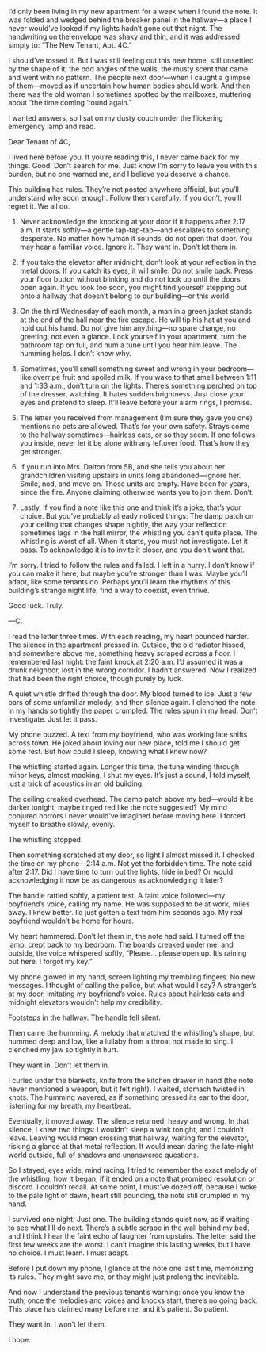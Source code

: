I’d only been living in my new apartment for a week when I found the note. It was folded and wedged behind the breaker panel in the hallway—a place I never would’ve looked if my lights hadn’t gone out that night. The handwriting on the envelope was shaky and thin, and it was addressed simply to: “The New Tenant, Apt. 4C.”

I should’ve tossed it. But I was still feeling out this new home, still unsettled by the shape of it, the odd angles of the walls, the musty scent that came and went with no pattern. The people next door—when I caught a glimpse of them—moved as if uncertain how human bodies should work. And then there was the old woman I sometimes spotted by the mailboxes, muttering about “the time coming ‘round again.”

I wanted answers, so I sat on my dusty couch under the flickering emergency lamp and read.

Dear Tenant of 4C,

I lived here before you. If you’re reading this, I never came back for my things. Good. Don’t search for me. Just know I’m sorry to leave you with this burden, but no one warned me, and I believe you deserve a chance.

This building has rules. They’re not posted anywhere official, but you’ll understand why soon enough. Follow them carefully. If you don’t, you’ll regret it. We all do.

1. Never acknowledge the knocking at your door if it happens after 2:17 a.m. It starts softly—a gentle tap-tap-tap—and escalates to something desperate. No matter how human it sounds, do not open that door. You may hear a familiar voice. Ignore it. They want in. Don’t let them in.

2. If you take the elevator after midnight, don’t look at your reflection in the metal doors. If you catch its eyes, it will smile. Do not smile back. Press your floor button without blinking and do not look up until the doors open again. If you look too soon, you might find yourself stepping out onto a hallway that doesn’t belong to our building—or this world.

3. On the third Wednesday of each month, a man in a green jacket stands at the end of the hall near the fire escape. He will tip his hat at you and hold out his hand. Do not give him anything—no spare change, no greeting, not even a glance. Lock yourself in your apartment, turn the bathroom tap on full, and hum a tune until you hear him leave. The humming helps. I don’t know why.

4. Sometimes, you’ll smell something sweet and wrong in your bedroom—like overripe fruit and spoiled milk. If you wake to that smell between 1:11 and 1:33 a.m., don’t turn on the lights. There’s something perched on top of the dresser, watching. It hates sudden brightness. Just close your eyes and pretend to sleep. It’ll leave before your alarm rings, I promise.

5. The letter you received from management (I’m sure they gave you one) mentions no pets are allowed. That’s for your own safety. Strays come to the hallway sometimes—hairless cats, or so they seem. If one follows you inside, never let it be alone with any leftover food. That’s how they get stronger.

6. If you run into Mrs. Dalton from 5B, and she tells you about her grandchildren visiting upstairs in units long abandoned—ignore her. Smile, nod, and move on. Those units are empty. Have been for years, since the fire. Anyone claiming otherwise wants you to join them. Don’t.

7. Lastly, if you find a note like this one and think it’s a joke, that’s your choice. But you’ve probably already noticed things: The damp patch on your ceiling that changes shape nightly, the way your reflection sometimes lags in the hall mirror, the whistling you can’t quite place. The whistling is worst of all. When it starts, you must not investigate. Let it pass. To acknowledge it is to invite it closer, and you don’t want that.

I’m sorry. I tried to follow the rules and failed. I left in a hurry. I don’t know if you can make it here, but maybe you’re stronger than I was. Maybe you’ll adapt, like some tenants do. Perhaps you’ll learn the rhythms of this building’s strange night life, find a way to coexist, even thrive.

Good luck. Truly.

—C.

I read the letter three times. With each reading, my heart pounded harder. The silence in the apartment pressed in. Outside, the old radiator hissed, and somewhere above me, something heavy scraped across a floor. I remembered last night: the faint knock at 2:20 a.m. I’d assumed it was a drunk neighbor, lost in the wrong corridor. I hadn’t answered. Now I realized that had been the right choice, though purely by luck.

A quiet whistle drifted through the door. My blood turned to ice. Just a few bars of some unfamiliar melody, and then silence again. I clenched the note in my hands so tightly the paper crumpled. The rules spun in my head. Don’t investigate. Just let it pass.

My phone buzzed. A text from my boyfriend, who was working late shifts across town. He joked about loving our new place, told me I should get some rest. But how could I sleep, knowing what I knew now?

The whistling started again. Longer this time, the tune winding through minor keys, almost mocking. I shut my eyes. It’s just a sound, I told myself, just a trick of acoustics in an old building.

The ceiling creaked overhead. The damp patch above my bed—would it be darker tonight, maybe tinged red like the note suggested? My mind conjured horrors I never would’ve imagined before moving here. I forced myself to breathe slowly, evenly.

The whistling stopped.

Then something scratched at my door, so light I almost missed it. I checked the time on my phone—2:14 a.m. Not yet the forbidden time. The note said after 2:17. Did I have time to turn out the lights, hide in bed? Or would acknowledging it now be as dangerous as acknowledging it later?

The handle rattled softly, a patient test. A faint voice followed—my boyfriend’s voice, calling my name. He was supposed to be at work, miles away. I knew better. I’d just gotten a text from him seconds ago. My real boyfriend wouldn’t be home for hours.

My heart hammered. Don’t let them in, the note had said. I turned off the lamp, crept back to my bedroom. The boards creaked under me, and outside, the voice whispered softly, “Please… please open up. It’s raining out here. I forgot my key.”

My phone glowed in my hand, screen lighting my trembling fingers. No new messages. I thought of calling the police, but what would I say? A stranger’s at my door, imitating my boyfriend’s voice. Rules about hairless cats and midnight elevators wouldn’t help my credibility.

Footsteps in the hallway. The handle fell silent.

Then came the humming. A melody that matched the whistling’s shape, but hummed deep and low, like a lullaby from a throat not made to sing. I clenched my jaw so tightly it hurt.

They want in. Don’t let them in.

I curled under the blankets, knife from the kitchen drawer in hand (the note never mentioned a weapon, but it felt right). I waited, stomach twisted in knots. The humming wavered, as if something pressed its ear to the door, listening for my breath, my heartbeat.

Eventually, it moved away. The silence returned, heavy and wrong. In that silence, I knew two things: I wouldn’t sleep a wink tonight, and I couldn’t leave. Leaving would mean crossing that hallway, waiting for the elevator, risking a glance at that metal reflection. It would mean daring the late-night world outside, full of shadows and unanswered questions.

So I stayed, eyes wide, mind racing. I tried to remember the exact melody of the whistling, how it began, if it ended on a note that promised resolution or discord. I couldn’t recall. At some point, I must’ve dozed off, because I woke to the pale light of dawn, heart still pounding, the note still crumpled in my hand.

I survived one night. Just one. The building stands quiet now, as if waiting to see what I’ll do next. There’s a subtle scrape in the wall behind my bed, and I think I hear the faint echo of laughter from upstairs. The letter said the first few weeks are the worst. I can’t imagine this lasting weeks, but I have no choice. I must learn. I must adapt.

Before I put down my phone, I glance at the note one last time, memorizing its rules. They might save me, or they might just prolong the inevitable.

And now I understand the previous tenant’s warning: once you know the truth, once the melodies and voices and knocks start, there’s no going back. This place has claimed many before me, and it’s patient. So patient.

They want in. I won’t let them.

I hope.